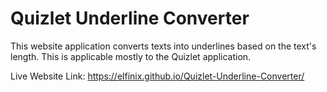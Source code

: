 ﻿# Quizlet Underline Converter

This website application converts texts into underlines based on the text's length. This is applicable mostly to the Quizlet application.

Live Website Link: https://elfinix.github.io/Quizlet-Underline-Converter/
